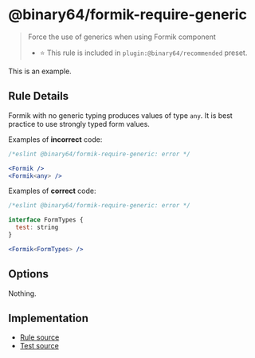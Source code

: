 # @binary64/formik-require-generic

> Force the use of generics when using Formik component
>
> - ⭐️ This rule is included in `plugin:@binary64/recommended` preset.

This is an example.

## Rule Details

Formik with no generic typing produces values of type `any`. It is best practice to use strongly typed form values.

Examples of **incorrect** code:

```jsx
/*eslint @binary64/formik-require-generic: error */

<Formik />
<Formik<any> />
```

Examples of **correct** code:

```jsx
/*eslint @binary64/formik-require-generic: error */

interface FormTypes {
  test: string
}

<Formik<FormTypes> />
```

## Options

Nothing.

## Implementation

- [Rule source](../../src/rules/formik-require-generic.ts)
- [Test source](../../tests/rules/formik-require-generic.ts)
